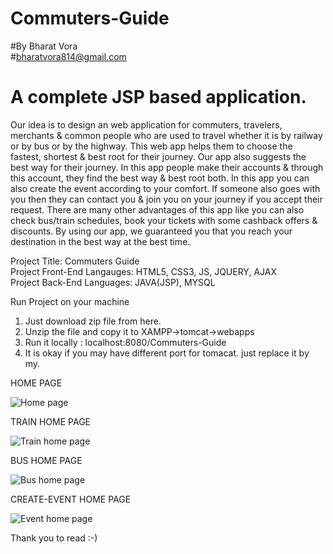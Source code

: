 # Commuters-Guide
#By Bharat Vora <br />
#bharatvora814@gmail.com <br />
# A complete JSP based application.

Our idea is to design an web application for commuters, travelers, merchants & common people who are used to travel whether it is by railway or by bus or by the highway. This web app helps them to choose the fastest, shortest & best root for their journey. Our app also suggests the best way for their journey. In this app people make their accounts & through this account, they find the best way & best root both. In this app you can also create the event according to your comfort. If someone also goes with you then they can contact you & join you on your journey if you accept their request. There are many other advantages of this app like you can also check bus/train schedules, book your tickets with some cashback offers & discounts. By using our app, we guaranteed you that you reach your destination in the best way at the best time.

Project Title: Commuters Guide <br />
Project Front-End Langauges: HTML5, CSS3, JS, JQUERY, AJAX <br />
Project Back-End Languages: JAVA(JSP), MYSQL <br />

Run Project on your machine
1. Just download zip file from here. <br />
2. Unzip the file and copy it to XAMPP->tomcat->webapps <br />
3. Run it locally : localhost:8080/Commuters-Guide <br />
4. It is okay if you may have different port for tomacat. just replace it by my. <br />


HOME PAGE 

![Home page](https://github.com/bharat1510/image-for-readme.md/blob/master/Screenshot%20(234).png)

TRAIN HOME PAGE

![Train home page](https://github.com/bharat1510/image-for-readme.md/blob/master/Screenshot%20(235).png)

BUS HOME PAGE

![Bus home page](https://github.com/bharat1510/image-for-readme.md/blob/master/Screenshot%20(236).png)

CREATE-EVENT HOME PAGE

![Event home page](https://github.com/bharat1510/image-for-readme.md/blob/master/Screenshot%20(237).png)


Thank you to read :-)
